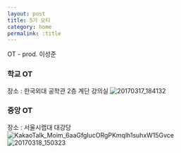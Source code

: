 ```yaml
---
layout: post
title: 5기 오티
category: home
permalink: :title
---
```


OT - prod. 이성준  

### 학교 OT

장소 : 한국외대 공학관 2층 계단 강의실
![20170317_184132](https://user-images.githubusercontent.com/30469948/99147422-28823700-26c4-11eb-943b-a8012fba9f56.jpg)  

### 중앙 OT 

장소 : 서울시랩대 대강당
![KakaoTalk_Moim_6aaGfgIucORgPKmqlh1suhxW15Gvce](https://user-images.githubusercontent.com/30469948/99147417-26b87380-26c4-11eb-99da-35d37ef36876.jpg)  
![20170318_150323](https://user-images.githubusercontent.com/30469948/99147421-27e9a080-26c4-11eb-8137-e9b276bb1584.jpg)  
